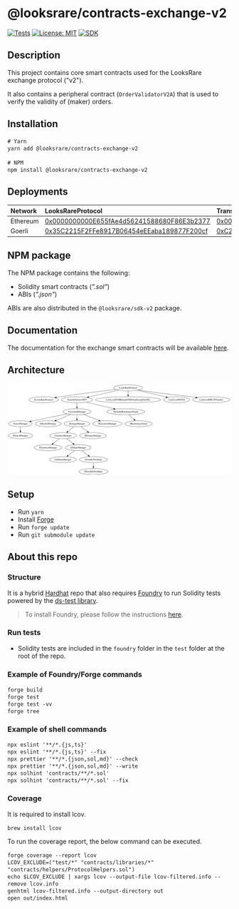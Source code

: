 # @looksrare/contracts-exchange-v2

[![Tests](https://github.com/LooksRare/contracts-exchange-v2/actions/workflows/tests.yaml/badge.svg)](https://github.com/LooksRare/contracts-exchange-v2/actions/workflows/tests.yaml)
[![License: MIT](https://img.shields.io/badge/License-MIT-blue.svg)](https://opensource.org/licenses/MIT)
[![SDK](https://img.shields.io/badge/SDK-library-red)](https://github.com/LooksRare/sdk-v2)

## Description

This project contains core smart contracts used for the LooksRare exchange protocol ("v2").

It also contains a peripheral contract (`OrderValidatorV2A`) that is used to verify the validity of (maker) orders.

## Installation

```shell
# Yarn
yarn add @looksrare/contracts-exchange-v2

# NPM
npm install @looksrare/contracts-exchange-v2
```

## Deployments

| Network  | LooksRareProtocol                                                                                                                 | TransferManager                                                                                                                   | OrderV2AValidator                                                                                                                 |
| :------- | :-------------------------------------------------------------------------------------------------------------------------------- | :-------------------------------------------------------------------------------------------------------------------------------- | :-------------------------------------------------------------------------------------------------------------------------------- |
| Ethereum | [0x0000000000E655fAe4d56241588680F86E3b2377](https://etherscan.io/address/0x0000000000E655fAe4d56241588680F86E3b2377#code)        | [0x000000000060C4Ca14CfC4325359062ace33Fe3D](https://etherscan.io/address/0x000000000060C4Ca14CfC4325359062ace33Fe3D#code)        | [0x2a784a5b5C8AE0bd738FBc67E4C069dB4F4961B7](https://etherscan.io/address/0x2a784a5b5C8AE0bd738FBc67E4C069dB4F4961B7#code)        |
| Goerli   | [0x35C2215F2FFe8917B06454eEEaba189877F200cf](https://goerli.etherscan.io/address/0x35C2215F2FFe8917B06454eEEaba189877F200cf#code) | [0xC20E0CeAD98abBBEb626B77efb8Dc1E5D781f90c](https://goerli.etherscan.io/address/0xC20E0CeAD98abBBEb626B77efb8Dc1E5D781f90c#code) | [0x7454Cc9AEB024bcE6A2CDC49ad4733B4D8215fb8](https://goerli.etherscan.io/address/0x7454Cc9AEB024bcE6A2CDC49ad4733B4D8215fb8#code) |

## NPM package

The NPM package contains the following:

- Solidity smart contracts (_".sol"_)
- ABIs (_".json"_)

ABIs are also distributed in the `@looksrare/sdk-v2` package.

## Documentation

The documentation for the exchange smart contracts will be available [here](https://docs.looksrare.org/developers/welcome).

## Architecture

![inheritance](./inheritance-contracts.svg)

## Setup

- Run `yarn`
- Install [Forge](https://book.getfoundry.sh/getting-started/installation.html)
- Run `forge update`
- Run `git submodule update`

## About this repo

### Structure

It is a hybrid [Hardhat](https://hardhat.org/) repo that also requires [Foundry](https://book.getfoundry.sh/index.html) to run Solidity tests powered by the [ds-test library](https://github.com/dapphub/ds-test/).

> To install Foundry, please follow the instructions [here](https://book.getfoundry.sh/getting-started/installation.html).

### Run tests

- Solidity tests are included in the `foundry` folder in the `test` folder at the root of the repo.

### Example of Foundry/Forge commands

```shell
forge build
forge test
forge test -vv
forge tree
```

### Example of shell commands

```shell
npx eslint '**/*.{js,ts}'
npx eslint '**/*.{js,ts}' --fix
npx prettier '**/*.{json,sol,md}' --check
npx prettier '**/*.{json,sol,md}' --write
npx solhint 'contracts/**/*.sol'
npx solhint 'contracts/**/*.sol' --fix
```

### Coverage

It is required to install lcov.

```shell
brew install lcov
```

To run the coverage report, the below command can be executed.

```
forge coverage --report lcov
LCOV_EXCLUDE=("test/*" "contracts/libraries/*" "contracts/helpers/ProtocolHelpers.sol")
echo $LCOV_EXCLUDE | xargs lcov --output-file lcov-filtered.info --remove lcov.info
genhtml lcov-filtered.info --output-directory out
open out/index.html
```
